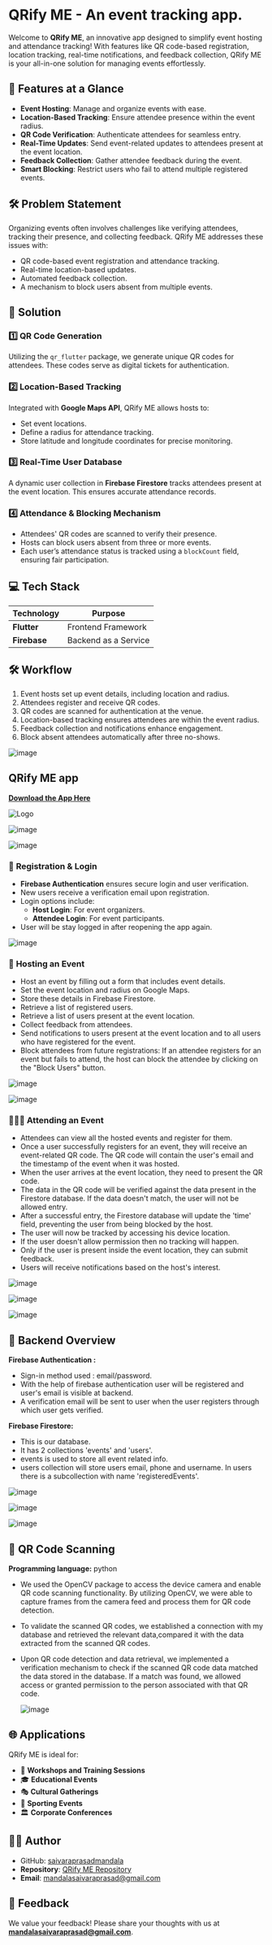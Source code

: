 # QRify ME - An event tracking app.

Welcome to **QRify ME**, an innovative app designed to simplify event hosting and attendance tracking! With features like QR code-based registration, location tracking, real-time notifications, and feedback collection, QRify ME is your all-in-one solution for managing events effortlessly.

## 🌟 **Features at a Glance**
- **Event Hosting**: Manage and organize events with ease.
- **Location-Based Tracking**: Ensure attendee presence within the event radius.
- **QR Code Verification**: Authenticate attendees for seamless entry.
- **Real-Time Updates**: Send event-related updates to attendees present at the event location.
- **Feedback Collection**: Gather attendee feedback during the event.
- **Smart Blocking**: Restrict users who fail to attend multiple registered events.

## 🛠 **Problem Statement**

Organizing events often involves challenges like verifying attendees, tracking their presence, and collecting feedback. QRify ME addresses these issues with:
- QR code-based event registration and attendance tracking.
- Real-time location-based updates.
- Automated feedback collection.
- A mechanism to block users absent from multiple events.

## 🚀 **Solution**
### **1️⃣ QR Code Generation**
Utilizing the `qr_flutter` package, we generate unique QR codes for attendees. These codes serve as digital tickets for authentication.

### **2️⃣ Location-Based Tracking**
Integrated with **Google Maps API**, QRify ME allows hosts to:
- Set event locations.
- Define a radius for attendance tracking.
- Store latitude and longitude coordinates for precise monitoring.

### **3️⃣ Real-Time User Database**
A dynamic user collection in **Firebase Firestore** tracks attendees present at the event location. This ensures accurate attendance records.

### **4️⃣ Attendance & Blocking Mechanism**
- Attendees' QR codes are scanned to verify their presence.
- Hosts can block users absent from three or more events.
- Each user’s attendance status is tracked using a `blockCount` field, ensuring fair participation.


## 💻 **Tech Stack**
| **Technology** | **Purpose**       |
|-----------------|-------------------|
| **Flutter**     | Frontend Framework |
| **Firebase**    | Backend as a Service |

## 🛠 **Workflow**
1. Event hosts set up event details, including location and radius.
2. Attendees register and receive QR codes.
3. QR codes are scanned for authentication at the venue.
4. Location-based tracking ensures attendees are within the event radius.
5. Feedback collection and notifications enhance engagement.
6. Block absent attendees automatically after three no-shows.

![image](https://github.com/saiabhiramjaini/QRify_ME/assets/115941546/c8df3e09-1a29-4f47-8b8e-2e42aa3d373b) 

## QRify ME app

**[Download the App Here](https://drive.google.com/file/d/1Np-RL-XyX2NONKjGhxxfBxP7LbBHxhFA/view?usp=sharing)**

![Logo](https://github.com/saiabhiramjaini/QRify_ME/assets/115941546/5a0a350e-7c79-4af3-9115-f43ca0fe8acb)

![image](https://github.com/saiabhiramjaini/QRify_ME/assets/115941546/8da161d6-f045-4313-91a5-83cbd873d641)

![image](https://github.com/saiabhiramjaini/QRify_ME/assets/115941546/a6c0bcf4-78d3-4de0-aa04-0b327fde1892)

### 📝 **Registration & Login**
- **Firebase Authentication** ensures secure login and user verification.
- New users receive a verification email upon registration.
- Login options include:
  - **Host Login**: For event organizers.
  - **Attendee Login**: For event participants.
- User will be stay logged in after reopening the app again.

![image](https://github.com/saiabhiramjaini/QRify_ME/assets/115941546/bb42e7e4-e978-44da-b468-a0d521ddd365)

### 🎉 **Hosting an Event**

- Host an event by filling out a form that includes event details.
- Set the event location and radius on Google Maps.
- Store these details in Firebase Firestore.
- Retrieve a list of registered users.
- Retrieve a list of users present at the event location.
- Collect feedback from attendees.
- Send notifications to users present at the event location and to all users who have registered for the event.
- Block attendees from future registrations: If an attendee registers for an event but fails to attend, the host can block the attendee by clicking on the "Block Users" button.

![image](https://github.com/saiabhiramjaini/QRify_ME/assets/115941546/969db31f-70e3-4243-96bc-15610949ed84)

![image](https://github.com/saiabhiramjaini/QRify_ME/assets/115941546/c1c73e9d-14fb-4ad6-ac25-bf3acc3b4f00)

### 🧑‍🤝‍🧑 **Attending an Event**

- Attendees can view all the hosted events and register for them.
- Once a user successfully registers for an event, they will receive an event-related QR code. The QR code will contain the user's email and the timestamp of the event when it was hosted.
- When the user arrives at the event location, they need to present the QR code.
- The data in the QR code will be verified against the data present in the Firestore database. If the data doesn't match, the user will not be allowed entry.
- After a successful entry, the Firestore database will update the 'time' field, preventing the user from being blocked by the host.
- The user will now be tracked by accessing his device location.
- If the user doesn't allow permission then no tracking will happen.
- Only if the user is present inside the event location, they can submit feedback.
- Users will receive notifications based on the host's interest.

![image](https://github.com/saiabhiramjaini/QRify_ME/assets/115941546/3937d89e-df76-47d9-b607-27cfec8c5808)

![image](https://github.com/saiabhiramjaini/QRify_ME/assets/115941546/f236cd73-b688-472e-b890-67be98428990)

![image](https://github.com/saiabhiramjaini/QRify_ME/assets/115941546/417053e7-4dd8-4427-b7d5-95372b7c72f6)

## 🔧 **Backend Overview**

**Firebase Authentication :**

- Sign-in method used : email/password.
- With the help of firebase authentication user will be registered and user's email is visible at backend.
- A verification email will be sent to user when the user registers through which user gets verified.

**Firebase Firestore:**

- This is our database.
- It has 2 collections 'events' and 'users'.
- events is used to store all event related info.
- users collection will store users email, phone and username. In users there is a subcollection with name 'registeredEvents'.

![image](https://github.com/saiabhiramjaini/QRify_ME/assets/115941546/6d16302f-aced-480a-8626-656b8cf6cfdb)

![image](https://github.com/saiabhiramjaini/QRify_ME/assets/115941546/10d642ec-d26d-4f8b-af3f-fdb8fcfe9e17)

![image](https://github.com/saiabhiramjaini/QRify_ME/assets/115941546/f94e2f5c-65c2-4ea5-8a5c-8112c3f34372)

## 🎯 **QR Code Scanning**

**Programming language:** python

- We used the OpenCV package to access the device camera and enable QR code scanning functionality. By utilizing OpenCV, we were able to capture frames from the camera feed and process them for QR code detection.
- To validate the scanned QR codes, we established a connection with my database and retrieved the relevant data,compared it with the data extracted from the scanned QR codes.
- Upon QR code detection and data retrieval, we implemented a verification mechanism to check if the scanned QR code data matched the data stored in the database. If a match was found, we allowed access or granted permission to the person associated with that QR code.

  ![image](https://github.com/saiabhiramjaini/QRify_ME/assets/115941546/1efeeca9-f067-4f9d-977f-633b6cf12eee)


## 🌐 **Applications**
QRify ME is ideal for:
- 🏢 **Workshops and Training Sessions**  
- 🎓 **Educational Events**  
- 🎭 **Cultural Gatherings**  
- 🏅 **Sporting Events**  
- 🏛 **Corporate Conferences**  

## 🧑‍💻 **Author**
- GitHub: [saivaraprasadmandala](https://github.com/saivaraprasadmandala)
- **Repository**: [QRify ME Repository](https://github.com/saivaraprasadmandala/Event-Tracker)
- **Email**: mandalasaivaraprasad@gmail.com

## 💬 **Feedback**
We value your feedback! Please share your thoughts with us at **mandalasaivaraprasad@gmail.com**.
